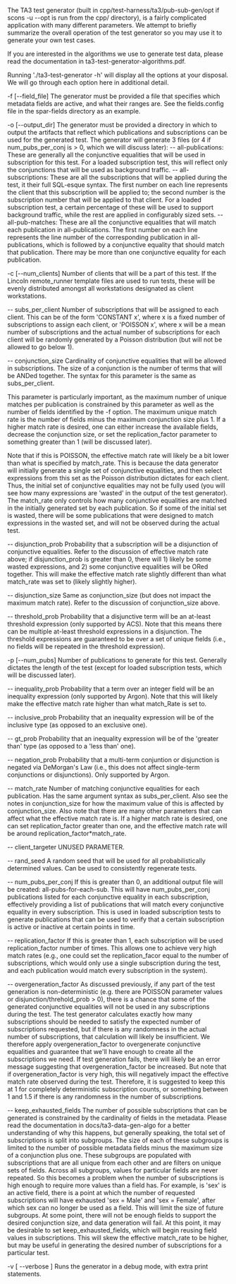The TA3 test generator (built in cpp/test-harness/ta3/pub-sub-gen/opt if scons
-u --opt is run from the cpp/ directory), is a fairly complicated application
with many different parameters. We attempt to briefly summarize the overall
operation of the test generator so you may use it to generate your own
test cases.

If you are interested in the algorithms we use to generate test data, please
read the documentation in ta3-test-generator-algorithms.pdf.

Running './ta3-test-generator -h' will display all the options at your disposal.
We will go through each option here in additional detail.

-f [--field_file]
The generator must be provided a file that specifies which metadata fields are
active, and what their ranges are. See the fields.config file in the spar-fields
directory as an example.

-o [--output_dir]
The generator must be provided a directory in which to output the artifacts that
reflect which publications and subscriptions can be used for the generated test.
The generator will generate 3 files (or 4 if num_pubs_per_conj is > 0, which we
will discuss later):
-- all-publications: These are generally all the conjunctive equalities that
   will be used in subscription for this test.  For a loaded subscription test,
   this will reflect only the conjunctions that will be used as background
   traffic.
-- all-subscriptions: These are all the subscriptions that will be applied
   during the test, it their full SQL-esque syntax. The first number on each
   line represents the client that this subscription will be applied to; the
   second number is the subscription number that will be applied to that client.
   For a loaded subscription test, a certain percentage of these will be used to
   support background traffic, while the rest are applied in configurably sized
   sets.
-- all-pub-matches: These are all the conjunctive equalities that will match
   each publication in all-publications. The first number on each line
   represents the line number of the corresponding publication in
   all-publications, which is followed by a conjunctive equality that should
   match that publication. There may be more than one conjunctive equality for
   each publication.

-c [--num_clients]
Number of clients that will be a part of this test. If the Lincoln remote_runner
template files are used to run tests, these will be evenly distributed amongst
all workstations designated as client workstations.

-- subs_per_client
Number of subscriptions that will be assigned to each client. This can be of the
form 'CONSTANT x', where x is a fixed number of subscriptions to assign each
client, or 'POISSON x', where x will be a mean number of subscriptions and the
actual number of subscriptions for each client will be randomly generated by a
Poisson distribution (but will not be allowed to go below 1).

-- conjunction_size
Cardinality of conjunctive equalities that will be allowed in subscriptions. The
size of a conjunction is the number of terms that will be ANDed together. The
syntax for this parameter is the same as subs_per_client. 

This parameter is particularly important, as the maximum number of unique
matches per publication is constrained by this parameter as well as the number
of fields identified by the -f option. The maximum unique match rate is the
number of fields minus the maximum conjunction size plus 1. If a higher match
rate is desired, one can either increase the available fields, decrease the
conjunction size, or set the replication_factor parameter to something greater
than 1 (will be discussed later). 

Note that if this is POISSON, the effective match rate will likely be a
bit lower than what is specified by match_rate. This is because the data
generator will initially generate a single set of conjunctive equalities, and
then select expressions from this set as the Poisson distribution dictates for
each client. Thus, the initial set of conjunctive equalities may not be fully
used (you will see how many expressions are 'wasted' in the output of the test
generator). The match_rate only controls how many conjunctive equalities are
matched in the initially generated set by each publication. So if some of the
initial set is wasted, there will be some publications that were designed to
match expressions in the wasted set, and will not be observed during the actual
test.

-- disjunction_prob
Probability that a subscription will be a disjunction of conjunctive equalities.
Refer to the discussion of effective match rate above; if disjunction_prob is
greater than 0, there will 1) likely be some wasted expressions, and 2) some
conjunctive equalities will be ORed together. This will make the effective match
rate slightly different than what match_rate was set to (likely slightly
higher).

-- disjunction_size
Same as conjunction_size (but does not impact the maximum match rate). Refer to
the discussion of conjunction_size above.

-- threshold_prob
Probability that a disjunctive term will be an at-least threshold
expression (only supported by ACS). Note that this means there can be multiple
at-least threshold expressions in a disjunction. The threshold expressions are
guaranteed to be over a set of unique fields (i.e., no fields will be repeated
in the threshold expression).

-p [--num_pubs]
Number of publications to generate for this test. Generally dictates the length
of the test (except for loaded subscription tests, which will be discussed
later).

-- inequality_prob
Probability that a term over an integer field will be an inequality expression
(only supported by Argon). Note that this will likely make the effective match
rate higher than what match_Rate is set to.

-- inclusive_prob
Probability that an inequality expression will be of the inclusive type (as
opposed to an exclusive one).

-- gt_prob
Probability that an inequality expression will be of the 'greater than' type (as
opposed to a 'less than' one).

-- negation_prob
Probability that a multi-term conjuntion or disjunction is negated via
DeMorgan's Law (i.e., this does not affect single-term conjunctions or
disjunctions). Only supported by Argon.

-- match_rate
Number of matching conjunctive equalities for each publication. Has the same
argument syntax as subs_per_client. Also see the notes in conjunction_size for
how the maximum value of this is affected by conjunction_size. Also note that
there are many other parameters that can affect what the effective match rate
is. If a higher match rate is desired, one can set replication_factor greater
than one, and the effective match rate will be around
replication_factor*match_rate.

-- client_targeter
UNUSED PARAMETER.

-- rand_seed
A random seed that will be used for all probabilistically determined values. Can
be used to consistently regenerate tests.

-- num_pubs_per_conj
If this is greater than 0, an additional output file will be created:
all-pubs-for-each-sub. This will have num_pubs_per_conj publications listed for
each conjunctive equality in each subscription, effectively providing a list of
publications that will match every conjunctive equality in every subscription.
This is used in loaded subscription tests to generate publications that can be
used to verify that a certain subscription is active or inactive at certain
points in time.

-- replication_factor
If this is greater than 1, each subscription will be used replication_factor
number of times. This allows one to achieve very high match rates (e.g., one
could set the replication_facor equal to the number of subscriptions, which
would only use a single subscription during the test, and each publication would
match every subscription in the system). 

-- overgeneration_factor
As discussed previously, if any part of the test generation is non-deterministic
(e.g. there are POISSON parameter values or disjunction/threhold_prob > 0),
there is a chance that some of the generated conjunctive equalities will not be
used in any subscriptions during the test. The test generator calculates exactly
how many subscriptions should be needed to satisfy the expected number of
subscriptions requested, but if there is any randomness in the actual number of
subscriptions, that calculation will likely be insufficient. We therefore apply
overgeneration_factor to overgenerate conjunctive equalities and guarantee that
we'll have enough to create all the subscriptions we need. If test generation
fails, there will likely be an error message suggesting that
overgeneration_factor be increased. But note that if overgeneration_factor is
very high, this will negatively impact the effective match rate observed during
the test. Therefore, it is suggested to keep this at 1 for completely
deterministic subscription counts, or something between 1 and 1.5 if there is
any randomness in the number of subscriptions.

-- keep_exhausted_fields
The number of possible subscriptions that can be generated is constrained by the
cardinality of fields in the metadata. Please read the documentation in
docs/ta3-data-gen-algo for a better understanding of why this happens, but
generally speaking, the total set of subscriptions is split into subgroups. The
size of each of these subgroups is limited to the number of possible metadata
fields minus the maximum size of a conjunction plus one. These subgroups are
populated with subscriptions that are all unique from each other and are filters
on unique sets of fields. Across all subgroups, values for particular fields are
never repeated. So this becomes a problem when the number of subscriptions is
high enough to require more values than a field has. For example, is 'sex' is an
active field, there is a point at which the number of requested subscriptions
will have exhausted 'sex = Male' and 'sex = Female', after which sex can no
longer be used as a field. This will limit the size of future subgroups. At some
point, there will not be enough fields to support the desired conjunction size,
and data generation will fail. At this point, it may be desirable to set
keep_exhausted_fields, which will begin reusing field values in subscriptions.
This will skew the effective match_rate to be higher, but may be useful in
generating the desired number of subscriptions for a particular test.

-v [ --verbose ]
Runs the generator in a debug mode, with extra print statements.
